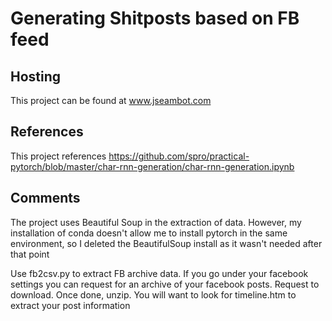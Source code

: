 # Generating Shitposts based on FB feed

## Hosting
This project can be found at www.jseambot.com

## References
This project references
https://github.com/spro/practical-pytorch/blob/master/char-rnn-generation/char-rnn-generation.ipynb

## Comments
The project uses Beautiful Soup in the extraction of data. However, my installation of conda doesn't allow me to install pytorch in the same environment, so I deleted the BeautifulSoup install as it wasn't needed after that point

Use fb2csv.py to extract FB archive data. If you go under your facebook settings you can request for an archive of your facebook posts. Request to download. Once done, unzip. You will want to look for timeline.htm to extract your post information



